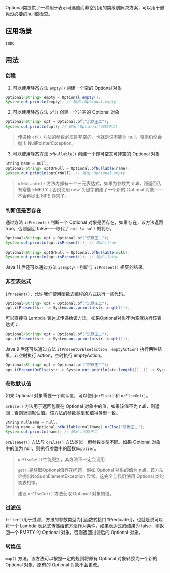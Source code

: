Optional类提供了一种用于表示可选值而非空引用的类级别解决方案，可以用于避免没必要的null值检查。

## 应用场景
`TODO`

## 用法

### 创建

1. 可以使用静态方法 `empty()` 创建一个空的 Optional 对象
```java
Optional<String> empty = Optional.empty();  
System.out.println(empty); // 输出：Optional.empty
```

2. 可以使用静态方法 `of()` 创建一个非空的 Optional 对象
```java
Optional<String> opt = Optional.of("沉默王二");
System.out.println(opt); // 输出：Optional[沉默王二]
```
> 传递给 `of()` 方法的参数必须是非空的，也就是说不能为 null，否则仍然会抛出 NullPointerException。

3. 可以使用静态方法 `ofNullable()` 创建一个即可空又可非空的 Optional 对象
```java 
String name = null;  
Optional<String> optOrNull = Optional.ofNullable(name);  
System.out.println(optOrNull); // 输出：Optional.empty
```
> `ofNullable()` 方法内部有一个三元表达式，如果为参数为 null，则返回私有常量 EMPTY；否则使用 new 关键字创建了一个新的 Optional 对象——不会再抛出 NPE 异常了。

### 判断值是否存在

通过方法 `isPresent()` 判断一个 Optional 对象是否存在，如果存在，该方法返回 true，否则返回 false——取代了 `obj != null` 的判断。
```java
Optional<String> opt = Optional.of("沉默王二");  
System.out.println(opt.isPresent()); // 输出：true  
  
Optional<String> optOrNull = Optional.ofNullable(null);  
System.out.println(opt.isPresent()); // 输出：false
```

Java 11 后还可以通过方法 `isEmpty()` 判断与 `isPresent()` 相反的结果。


### 非空表达式

`ifPresent()`，允许我们使用函数式编程的方式执行一些代码。
```java
Optional<String> opt = Optional.of("沉默王二");  
opt.ifPresent(str -> System.out.println(str.length()));
```

可以直接将 Lambda 表达式传递给该方法，如果Optional对象不为空就执行该表达式：
```java
Optional<String> opt = Optional.of("沉默王二");  
opt.ifPresent(str -> System.out.println(str.length()));
```

Java 9 后还可以通过方法 `ifPresentOrElse(action, emptyAction)` 执行两种结果，非空时执行 action，空时执行 emptyAction。
```java
Optional<String> opt = Optional.of("沉默王二");  
opt.ifPresentOrElse(str -> System.out.println(str.length()), () -> System.out.println("为空"));
```

### 获取默认值

如果 Optional 对象需要一个默认值，可以使用`orElse()` 和 `orElseGet()`。

`orElse()` 方法用于返回包裹在 Optional 对象中的值，如果该值不为 null，则返回；否则返回默认值。该方法的参数类型和值得类型一致。
```java
String nullName = null;  
String name = Optional.ofNullable(nullName).orElse("沉默王二");  
System.out.println(name); // 输出：沉默王二
```

`orElseGet()` 方法与 `orElse()` 方法类似，但参数类型不同。如果 Optional 对象中的值为 null，则执行参数中的函数`Supplier`。

> `orElseGet()`性能更加，其方法不一定会调用
> 
> `get()`是获取Optional值存在问题，假如 Optional 对象的值为 null，该方法会抛出NoSuchElementException 异常。这完全与我们使用 Optional 类的初衷相悖。
> 
> 建议 `orElseGet()` 方法获取 Optional 对象的值。

### 过滤值

`filter()`用于过滤，方法的参数类型为[[函数式接口#Predicate]]，也就是说可以将一个 Lambda 表达式传递给该方法作为条件，如果表达式的结果为 false，则返回一个 EMPTY 的 Optional 对象，否则返回过滤后的 Optional 对象。

### 转换值

`map()` 方法，该方法可以按照一定的规则将原有 Optional 对象转换为一个新的 Optional 对象，原有的 Optional 对象不会更改。